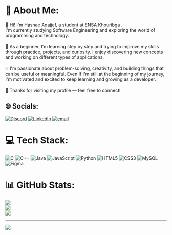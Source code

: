# 💫 About Me:
👋 Hi! I'm Hasnae Aqajjef, a student at ENSA Khouribga .<br>I'm currently studying Software Engineering and exploring the world of programming and technology.<br><br>🌱 As a beginner, I'm learning step by step and trying to improve my skills through practice, projects, and curiosity. I enjoy discovering new concepts and working on different types of applications.<br><br>💡 I'm passionate about problem-solving, creativity, and building things that can be useful or meaningful. Even if I'm still at the beginning of my journey, I'm motivated and excited to keep learning and growing as a developer.<br><br>🚀 Thanks for visiting my profile — feel free to connect!


## 🌐 Socials:
[![Discord](https://img.shields.io/badge/Discord-%237289DA.svg?logo=discord&logoColor=white)](https://discord.gg/hasnaehn) [![LinkedIn](https://img.shields.io/badge/LinkedIn-%230077B5.svg?logo=linkedin&logoColor=white)](https://www.linkedin.com/in/hasnae-aqajjef-3996022a0/) [![email](https://img.shields.io/badge/Email-D14836?logo=gmail&logoColor=white)](mailto:hasnaeaqajjef@gmail.com) 

# 💻 Tech Stack:
![C](https://img.shields.io/badge/c-%2300599C.svg?style=for-the-badge&logo=c&logoColor=white) ![C++](https://img.shields.io/badge/c++-%2300599C.svg?style=for-the-badge&logo=c%2B%2B&logoColor=white) ![Java](https://img.shields.io/badge/java-%23ED8B00.svg?style=for-the-badge&logo=openjdk&logoColor=white) ![JavaScript](https://img.shields.io/badge/javascript-%23323330.svg?style=for-the-badge&logo=javascript&logoColor=%23F7DF1E) ![Python](https://img.shields.io/badge/python-3670A0?style=for-the-badge&logo=python&logoColor=ffdd54) ![HTML5](https://img.shields.io/badge/html5-%23E34F26.svg?style=for-the-badge&logo=html5&logoColor=white) ![CSS3](https://img.shields.io/badge/css3-%231572B6.svg?style=for-the-badge&logo=css3&logoColor=white) ![MySQL](https://img.shields.io/badge/mysql-4479A1.svg?style=for-the-badge&logo=mysql&logoColor=white) ![Figma](https://img.shields.io/badge/figma-%23F24E1E.svg?style=for-the-badge&logo=figma&logoColor=white)
# 📊 GitHub Stats:
![](https://github-readme-stats.vercel.app/api?username=hasnaeaqe&theme=dark&hide_border=false&include_all_commits=false&count_private=false)<br/>
![](https://nirzak-streak-stats.vercel.app/?user=hasnaeaqe&theme=dark&hide_border=false)<br/>
![](https://github-readme-stats.vercel.app/api/top-langs/?username=hasnaeaqe&theme=dark&hide_border=false&include_all_commits=false&count_private=false&layout=compact)

---
[![](https://visitcount.itsvg.in/api?id=hasnaeaqe&icon=0&color=0)](https://visitcount.itsvg.in)

<!-- Proudly created with GPRM ( https://gprm.itsvg.in ) -->
